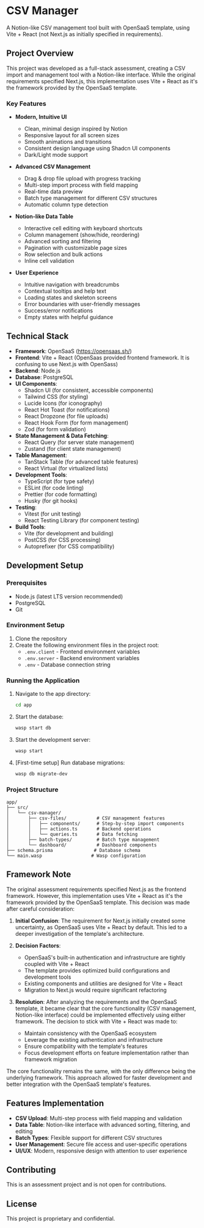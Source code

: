 # CSV Manager

A Notion-like CSV management tool built with OpenSaaS template, using Vite + React (not Next.js as initially specified in requirements).

## Project Overview

This project was developed as a full-stack assessment, creating a CSV import and management tool with a Notion-like interface. While the original requirements specified Next.js, this implementation uses Vite + React as it's the framework provided by the OpenSaaS template.

### Key Features
- **Modern, Intuitive UI**
  - Clean, minimal design inspired by Notion
  - Responsive layout for all screen sizes
  - Smooth animations and transitions
  - Consistent design language using Shadcn UI components
  - Dark/Light mode support

- **Advanced CSV Management**
  - Drag & drop file upload with progress tracking
  - Multi-step import process with field mapping
  - Real-time data preview
  - Batch type management for different CSV structures
  - Automatic column type detection

- **Notion-like Data Table**
  - Interactive cell editing with keyboard shortcuts
  - Column management (show/hide, reordering)
  - Advanced sorting and filtering
  - Pagination with customizable page sizes
  - Row selection and bulk actions
  - Inline cell validation

- **User Experience**
  - Intuitive navigation with breadcrumbs
  - Contextual tooltips and help text
  - Loading states and skeleton screens
  - Error boundaries with user-friendly messages
  - Success/error notifications
  - Empty states with helpful guidance

## Technical Stack
- **Framework**: OpenSaaS (https://opensaas.sh/)
- **Frontend**: Vite + React (OpenSaas provided frontend framework. It is confusing to use Next.js with OpenSass)
- **Backend**: Node.js
- **Database**: PostgreSQL
- **UI Components**: 
  - Shadcn UI (for consistent, accessible components)
  - Tailwind CSS (for styling)
  - Lucide Icons (for iconography)
  - React Hot Toast (for notifications)
  - React Dropzone (for file uploads)
  - React Hook Form (for form management)
  - Zod (for form validation)
- **State Management & Data Fetching**:
  - React Query (for server state management)
  - Zustand (for client state management)
- **Table Management**:
  - TanStack Table (for advanced table features)
  - React Virtual (for virtualized lists)
- **Development Tools**:
  - TypeScript (for type safety)
  - ESLint (for code linting)
  - Prettier (for code formatting)
  - Husky (for git hooks)
- **Testing**:
  - Vitest (for unit testing)
  - React Testing Library (for component testing)
- **Build Tools**:
  - Vite (for development and building)
  - PostCSS (for CSS processing)
  - Autoprefixer (for CSS compatibility)

## Development Setup

### Prerequisites
- Node.js (latest LTS version recommended)
- PostgreSQL
- Git

### Environment Setup
1. Clone the repository
2. Create the following environment files in the project root:
   - `.env.client` - Frontend environment variables
   - `.env.server` - Backend environment variables
   - `.env` - Database connection string

### Running the Application
1. Navigate to the app directory:
   ```bash
   cd app
   ```

2. Start the database:
   ```bash
   wasp start db
   ```

3. Start the development server:
   ```bash
   wasp start
   ```

4. [First-time setup] Run database migrations:
   ```bash
   wasp db migrate-dev 
   ```

### Project Structure
```
app/
├── src/
│   └── csv-manager/
│       ├── csv-files/           # CSV management features
│       │   ├── components/      # Step-by-step import components
│       │   ├── actions.ts       # Backend operations
│       │   └── queries.ts       # Data fetching
│       ├── batch-types/         # Batch type management
│       └── dashboard/           # Dashboard components
├── schema.prisma               # Database schema
└── main.wasp                  # Wasp configuration
```

## Framework Note
The original assessment requirements specified Next.js as the frontend framework. However, this implementation uses Vite + React as it's the framework provided by the OpenSaaS template. This decision was made after careful consideration:

1. **Initial Confusion**: The requirement for Next.js initially created some uncertainty, as OpenSaaS uses Vite + React by default. This led to a deeper investigation of the template's architecture.

2. **Decision Factors**:
   - OpenSaaS's built-in authentication and infrastructure are tightly coupled with Vite + React
   - The template provides optimized build configurations and development tools
   - Existing components and utilities are designed for Vite + React
   - Migration to Next.js would require significant refactoring

3. **Resolution**: After analyzing the requirements and the OpenSaaS template, it became clear that the core functionality (CSV management, Notion-like interface) could be implemented effectively using either framework. The decision to stick with Vite + React was made to:
   - Maintain consistency with the OpenSaaS ecosystem
   - Leverage the existing authentication and infrastructure
   - Ensure compatibility with the template's features
   - Focus development efforts on feature implementation rather than framework migration

The core functionality remains the same, with the only difference being the underlying framework. This approach allowed for faster development and better integration with the OpenSaaS template's features.

## Features Implementation
- **CSV Upload**: Multi-step process with field mapping and validation
- **Data Table**: Notion-like interface with advanced sorting, filtering, and editing
- **Batch Types**: Flexible support for different CSV structures
- **User Management**: Secure file access and user-specific operations
- **UI/UX**: Modern, responsive design with attention to user experience

## Contributing
This is an assessment project and is not open for contributions.

## License
This project is proprietary and confidential.

